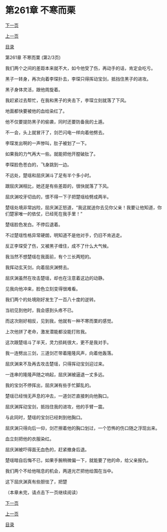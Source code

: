 <h1>第261章   不寒而栗</h1>
            <div><p><a href="./0782_%E7%AC%AC261%E7%AB%A0_%E4%B8%8D%E5%AF%92%E8%80%8C%E6%A0%97.md">下一页</a></p><p><a href="./0780_%E7%AC%AC261%E7%AB%A0_%E4%B8%8D%E5%AF%92%E8%80%8C%E6%A0%97.md">上一页</a></p><p><a href="../">目录</a></p></div>
            <div><p>第261章   不寒而栗 (第2/3页)</p><p>我们两个之间的差距本来就不大，如今他受了伤，再动手的话，肯定会吃亏。</p><p>黑子一转身，再次向着李琛扑去，李琛只得挥动宝剑，抵挡住黑子的进攻。</p><p>黑子身体灵活，跟他周旋着。</p><p>我赶紧过去帮忙，在我和黑子的夹击下，李琛立刻就落了下风。</p><p>地面都快要被他的血给染红了。</p><p>他不仅要提防黑子的偷袭，同时还要防备我的土遁。</p><p>不一会，头上就冒汗了，剑芒闪电一样向着他劈去。</p><p>李琛发出啊的一声惨叫，肚子被划了一下。</p><p>如果我的力气再大一些。就能把他开膛破肚了。</p><p>李琛脸色苍白的，飞身跳到一边。</p><p>不远处，楚瑶和屈庆渊斗了足有半个多小时。</p><p>跟屈庆渊相比，她还是有些差距的，很快就落了下风。</p><p>屈庆渊咬牙切齿的，恨不得一下子把楚瑶给劈成两半。</p><p>楚瑶处境非常凶险，屈庆渊正怒道，“我这就送你去见你父亲！我要让他知道，你们楚家唯一的依仗，已经死在我手里！“</p><p>楚瑶脸色发白。不停后退着。</p><p>不过楚瑶性格异常硬朗，明知道不是他对手，仍旧不肯逃走。</p><p>反正李琛受了伤，又被黑子缠住，成不了什么大气候。</p><p>我当然不想楚瑶在我面前，有个三长两短的。</p><p>我挥动玄天剑，向着屈庆渊劈去。</p><p>屈庆渊虽然在攻击楚瑶，却也在注意着这边的动静。</p><p>见我向他冲来，脸色立刻变得很难看。</p><p>我们两个的处境刚好发生了一百八十度的逆转。</p><p>当初见到他时，我会感到头疼不已。</p><p>而这次刚好相反，见到我，他就有一种不寒而栗的感觉。</p><p>上次他拼了老命，激发潜能都没能打败我。</p><p>这次跟楚瑶斗了半天，灵力损耗很大，更不是我对手。</p><p>我一连劈出三剑，三道剑芒带着隆隆风声，向着他轰落。</p><p>屈庆渊来不及再去攻击楚瑶，只得挥动宝剑迎过来。</p><p>一连串的隆隆声随之响起，屈庆渊被逼退一丈多远。</p><p>我的宝剑不停挥出，屈庆渊有些手忙脚乱的。</p><p>楚瑶已经悄无声息的冲去，一道剑芒直接刺向他胸口。</p><p>屈庆渊挥动宝剑，抵挡住我的进攻，他的手臂一震。</p><p>与此同时，楚瑶的宝剑已经刺到他胸口。</p><p>屈庆渊只得向后一仰，剑芒擦着他的胸口划过，一个恐怖的伤口随之浮现出来。</p><p>血立刻把他的衣服染红。</p><p>屈庆渊被吓得面无血色的，赶紧撤身后退。</p><p>楚瑶暗自后悔不已，如果手腕稍微偏一下，就能要了他的命，给父亲报仇。</p><p>我们两个不给他喘息的机会，两道光芒把他给围在当中。</p><p>这下屈庆渊真有些胆怯了，把楚</p><p>（本章未完，请点击下一页继续阅读）</p></div>
            <div><p><a href="./0782_%E7%AC%AC261%E7%AB%A0_%E4%B8%8D%E5%AF%92%E8%80%8C%E6%A0%97.md">下一页</a></p><p><a href="./0780_%E7%AC%AC261%E7%AB%A0_%E4%B8%8D%E5%AF%92%E8%80%8C%E6%A0%97.md">上一页</a></p><p><a href="../">目录</a></p></div>